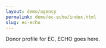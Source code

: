 ```yaml
---
layout: demo/agency
permalink: demo/ec-echo/index.html
slug: ec-echo
---
```


Donor profile for EC, ECHO goes here.
